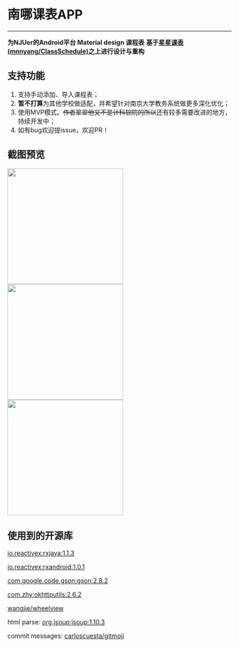 # 南哪课表APP

-----

**为NJUer的Android平台 Material design 课程表**
**基于[星星课表(mnnyang/ClassSchedule)](https://github.com/mnnyang/ClassSchedule)之上进行设计与重构**

<!--more-->

## 支持功能


1. 支持手动添加、导入课程表；
2. **暂不打算**为其他学校做适配，并希望针对南京大学教务系统做更多深化优化；
3. 使用MVP模式。~~作者翠翠他又不是计科软院的所以~~还有较多需要改进的地方，持续开发中；
4. 如有bug欢迎提issue，欢迎PR！

## 截图预览

<img src="https://github.com/idealclover/NJU-Class-Shedule-Android/raw/master/img/Screenshot_2018-04-09-18-34-33-470_com.mnnyang.gz.png" width="260" height="auto">
<img src="https://github.com/idealclover/NJU-Class-Shedule-Android/raw/master/img/Screenshot_2018-04-09-18-34-39-425_com.mnnyang.gz.png" width="260" height="auto">
<img src="https://github.com/idealclover/NJU-Class-Shedule-Android/raw/master/img/Screenshot_2018-04-09-18-44-47-384_com.mnnyang.gz.png" width="260" height="auto">

## 使用到的开源库

[io.reactivex:rxjava:1.1.3](https://github.com/ReactiveX/RxJava)

[io.reactivex:rxandroid:1.0.1](https://github.com/ReactiveX/RxAndroid)

[com.google.code.gson:gson:2.8.2](https://github.com/google/gson)

[com.zhy:okhttputils:2.6.2](https://github.com/hongyangAndroid/okhttputils)

[wangjie/wheelview](https://github.com/wangjiegulu/WheelView)

html parse: [org.jsoup:jsoup:1.10.3](https://jsoup.org/download)

commit messages: [carloscuesta/gitmoji](https://github.com/carloscuesta/gitmoji/)